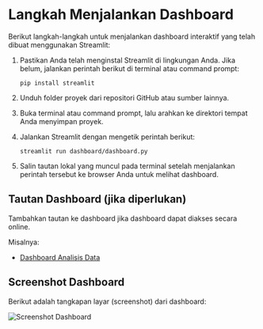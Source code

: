 # Langkah Menjalankan Dashboard

Berikut langkah-langkah untuk menjalankan dashboard interaktif yang telah dibuat menggunakan Streamlit:

1. Pastikan Anda telah menginstal Streamlit di lingkungan Anda. Jika belum, jalankan perintah berikut di terminal atau command prompt:
    ```
    pip install streamlit
    ```

2. Unduh folder proyek dari repositori GitHub atau sumber lainnya.

3. Buka terminal atau command prompt, lalu arahkan ke direktori tempat Anda menyimpan proyek.

4. Jalankan Streamlit dengan mengetik perintah berikut:
    ```
    streamlit run dashboard/dashboard.py
    ```

5. Salin tautan lokal yang muncul pada terminal setelah menjalankan perintah tersebut ke browser Anda untuk melihat dashboard.

## Tautan Dashboard (jika diperlukan)
Tambahkan tautan ke dashboard jika dashboard dapat diakses secara online. 

Misalnya:
- [Dashboard Analisis Data](http://localhost:8501)

## Screenshot Dashboard
Berikut adalah tangkapan layar (screenshot) dari dashboard:

![Screenshot Dashboard](nama_file_screenshot.png)
